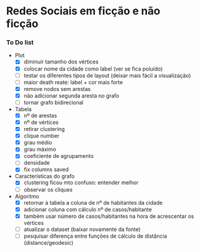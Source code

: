 # Redes Sociais em ficção e não ficção

### To Do list
- Plot
    - [x] diminuir tamanho dos vértices
    - [x] colocar nome da cidade como label (ver se fica poluído)
    - [ ] testar os diferentes tipos de layout (deixar mais fácil a visualização)
    - [ ] maior death reate: label + cor mais forte
    - [x] remove nodos sem arestas
    - [x] não adicionar segunda aresta no grafo
    - [ ] tornar grafo bidirecional
- Tabela
    - [x] nº de arestas
    - [x] nº de vértices 
    - [x] retirar clustering 
    - [x] clique number
    - [x] grau médio
    - [x] grau máximo
    - [x] coeficiente de agrupamento
    - [ ] densidade
    - [x] fix columns saved
- Características do grafo
    - [x] clustering ficou mto confuso: entender melhor
    - [ ] observar os cliques
- Algoritmo
    - [x] retornar à tabela a coluna de nº de habitantes da cidade
    - [x] adicionar coluna com cálculo nº de casos/habitante
    - [x] também usar número de casos/habitantes na hora de acrescentar os vértices
    - [ ] atualizar o dataset (baixar novamente da fonte)
    - [ ] pesquisar diferença entre funções de cálculo de distância (distance/geodesic)
